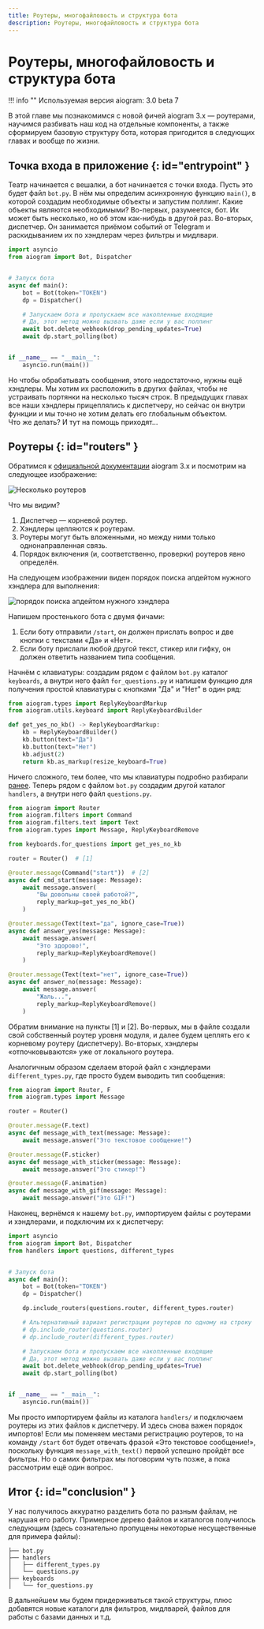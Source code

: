 ```yaml
---
title: Роутеры, многофайловость и структура бота
description: Роутеры, многофайловость и структура бота
---
```


# Роутеры, многофайловость и структура бота

!!! info ""
    Используемая версия aiogram: 3.0 beta 7

В этой главе мы познакомимся с новой фичей aiogram 3.x — роутерами, научимся разбивать наш код на отдельные 
компоненты, а также сформируем базовую структуру бота, которая пригодится в следующих главах и вообще по жизни.

## Точка входа в приложение {: id="entrypoint" }

Театр начинается с вешалки, а бот начинается с точки входа. Пусть это будет файл `bot.py`. В нём мы определим 
асинхронную функцию `main()`, в которой создадим необходимые объекты и запустим поллинг. Какие 
объекты являются необходимыми? Во-первых, разумеется, бот. Их может быть несколько, но об этом 
как-нибудь в другой раз. Во-вторых, диспетчер. Он занимается приёмом событий от Telegram и раскидыванием их 
по хэндлерам через фильтры и мидлвари.

```python title="bot.py"
import asyncio
from aiogram import Bot, Dispatcher


# Запуск бота
async def main():
    bot = Bot(token="TOKEN")
    dp = Dispatcher()

    # Запускаем бота и пропускаем все накопленные входящие
    # Да, этот метод можно вызвать даже если у вас поллинг
    await bot.delete_webhook(drop_pending_updates=True)
    await dp.start_polling(bot)


if __name__ == "__main__":
    asyncio.run(main())
```

Но чтобы обрабатывать сообщения, этого недостаточно, нужны ещё хэндлеры. Мы хотим их расположить 
в других файлах, чтобы не устраивать портянки на несколько тысяч строк. В предыдущих главах все 
наши хэндлеры прицеплялись к диспетчеру, но сейчас он внутри функции и мы точно не хотим 
делать его глобальным объектом.  
Что же делать? И тут на помощь приходят...

## Роутеры {: id="routers" }

Обратимся к [официальной документации](https://docs.aiogram.dev/en/dev-3.x/dispatcher/router.html) 
aiogram 3.x и посмотрим на следующее изображение: 

![Несколько роутеров](https://docs.aiogram.dev/en/dev-3.x/_images/nested_routers_example.png)

Что мы видим? 

1. Диспетчер — корневой роутер.
2. Хэндлеры цепляются к роутерам.
3. Роутеры могут быть вложенными, но между ними только однонаправленная связь.
4. Порядок включения (и, соответственно, проверки) роутеров явно определён.

На следующем изображении виден порядок поиска апдейтом нужного хэндлера для выполнения:

![порядок поиска апдейтом нужного хэндлера](https://docs.aiogram.dev/en/dev-3.x/_images/update_propagation_flow.png)

Напишем простенького бота с двумя фичами:

1. Если боту отправили `/start`, он должен прислать вопрос и две кнопки с текстами «Да» и «Нет».
2. Если боту прислали любой другой текст, стикер или гифку, он должен ответить названием типа сообщения.

Начнём с клавиатуры: создадим рядом с файлом `bot.py` каталог `keyboards`, а внутри него файл `for_questions.py` 
и напишем функцию для получения простой клавиатуры с кнопками "Да" и "Нет" в один ряд:

```python title="keyboards/for_questions.py"
from aiogram.types import ReplyKeyboardMarkup
from aiogram.utils.keyboard import ReplyKeyboardBuilder

def get_yes_no_kb() -> ReplyKeyboardMarkup:
    kb = ReplyKeyboardBuilder()
    kb.button(text="Да")
    kb.button(text="Нет")
    kb.adjust(2)
    return kb.as_markup(resize_keyboard=True)
```

Ничего сложного, тем более, что мы клавиатуры подробно разбирали [ранее](buttons.md). 
Теперь рядом с файлом `bot.py` создадим другой каталог `handlers`, а внутри него файл `questions.py`.

```python title="handlers/questions.py" hl_lines="8 10"
from aiogram import Router
from aiogram.filters import Command
from aiogram.filters.text import Text
from aiogram.types import Message, ReplyKeyboardRemove

from keyboards.for_questions import get_yes_no_kb

router = Router()  # [1]

@router.message(Command("start"))  # [2]
async def cmd_start(message: Message):
    await message.answer(
        "Вы довольны своей работой?",
        reply_markup=get_yes_no_kb()
    )

@router.message(Text(text="да", ignore_case=True))
async def answer_yes(message: Message):
    await message.answer(
        "Это здорово!",
        reply_markup=ReplyKeyboardRemove()
    )

@router.message(Text(text="нет", ignore_case=True))
async def answer_no(message: Message):
    await message.answer(
        "Жаль...",
        reply_markup=ReplyKeyboardRemove()
    )
```

Обратим внимание на пункты [1] и [2]. Во-первых, мы в файле создали свой собственный роутер уровня модуля, и далее 
будем цеплять его к корневому роутеру (диспетчеру). Во-вторых, хэндлеры «отпочковываются» уже от локального роутера.

Аналогичным образом сделаем второй файл с хэндлерами `different_types.py`, где просто будем выводить тип сообщения:

```python title="handlers/different_types.py"
from aiogram import Router, F
from aiogram.types import Message

router = Router()

@router.message(F.text)
async def message_with_text(message: Message):
    await message.answer("Это текстовое сообщение!")

@router.message(F.sticker)
async def message_with_sticker(message: Message):
    await message.answer("Это стикер!")

@router.message(F.animation)
async def message_with_gif(message: Message):
    await message.answer("Это GIF!")

```

Наконец, вернёмся к нашему `bot.py`, импортируем файлы с роутерами и хэндлерами, и подключим их к диспетчеру:

```python title="bot.py" hl_lines="3 11 12"
import asyncio
from aiogram import Bot, Dispatcher
from handlers import questions, different_types


# Запуск бота
async def main():
    bot = Bot(token="TOKEN")
    dp = Dispatcher()

    dp.include_routers(questions.router, different_types.router)

    # Альтернативный вариант регистрации роутеров по одному на строку
    # dp.include_router(questions.router)
    # dp.include_router(different_types.router)

    # Запускаем бота и пропускаем все накопленные входящие
    # Да, этот метод можно вызвать даже если у вас поллинг
    await bot.delete_webhook(drop_pending_updates=True)
    await dp.start_polling(bot)


if __name__ == "__main__":
    asyncio.run(main())
```

Мы просто импортируем файлы из каталога `handlers/` и подключаем роутеры из этих файлов к диспетчеру. И здесь снова 
важен порядок импортов! Если мы поменяем местами регистрацию роутеров, то на команду `/start` бот будет отвечать 
фразой «Это текстовое сообщение!», поскольку функция `message_with_text()` первой успешно пройдёт все фильтры. Но 
о самих фильтрах мы поговорим чуть позже, а пока рассмотрим ещё один вопрос.


## Итог {: id="conclusion" }

У нас получилось аккуратно разделить бота по разным файлам, не нарушая его работу. Примерное дерево файлов 
и каталогов получилось следующим (здесь сознательно пропущены некоторые несущественные для примера файлы):

```
├── bot.py
├── handlers
│   ├── different_types.py
│   └── questions.py
├── keyboards
│   └── for_questions.py
```

В дальнейшем мы будем придерживаться такой структуры, плюс добавятся новые каталоги для фильтров, мидлварей, 
файлов для работы с базами данных и т.д.